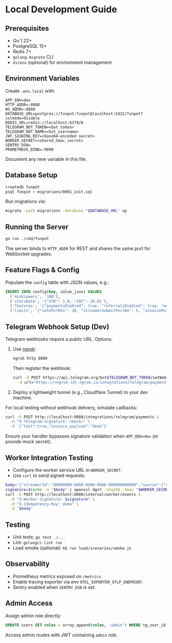 # Local Development Guide

## Prerequisites
- Go 1.22+
- PostgreSQL 15+
- Redis 7+
- `golang-migrate` CLI
- `direnv` (optional) for environment management

## Environment Variables
Create `.env.local` with:
```
APP_ENV=dev
HTTP_ADDR=:8080
WS_ADDR=:8080
DATABASE_URL=postgres://funpot:funpot@localhost:5432/funpot?sslmode=disable
REDIS_URL=redis://localhost:6379/0
TELEGRAM_BOT_TOKEN=<bot_token>
TELEGRAM_BOT_NAME=<bot_username>
JWT_SIGNING_KEY=<base64-encoded secret>
WORKER_SECRET=<shared_hmac_secret>
SENTRY_DSN=
PROMETHEUS_BIND=:9090
```
Document any new variable in this file.

## Database Setup
```bash
createdb funpot
psql funpot < migrations/0001_init.sql
```
Run migrations via:
```bash
migrate -path migrations -database "$DATABASE_URL" up
```

## Running the Server
```bash
go run ./cmd/funpot
```
The server binds to `HTTP_ADDR` for REST and shares the same port for WebSocket upgrades.

## Feature Flags & Config
Populate the `config` table with JSON values, e.g.:
```sql
INSERT INTO config(key, value_json) VALUES
  ('minViewers', '100'),
  ('starsRate', '{"XTR": 1.0, "INT": 10.0}'),
  ('features', '{"paymentsEnabled": true, "referralsEnabled": true, "mediaEnabled": true, "adminEnabled": true}'),
  ('limits', '{"votePerMin": 30, "streamerSubmitPer10m": 5, "invoicePer5m": 3, "withdrawPerHour": 2}');
```

## Telegram Webhook Setup (Dev)
Telegram webhooks require a public URL. Options:
1. Use [ngrok](https://ngrok.com/):
   ```bash
   ngrok http 8080
   ```
   Then register the webhook:
   ```bash
   curl -X POST https://api.telegram.org/bot$TELEGRAM_BOT_TOKEN/setWebhook \
     -d url="https://<ngrok-id>.ngrok.io/integrations/telegram/payments"
   ```
2. Deploy a lightweight tunnel (e.g., Cloudflare Tunnel) to your dev machine.

For local testing without webhook delivery, simulate callbacks:
```bash
curl -X POST http://localhost:8080/integrations/telegram/payments \
  -H "X-Telegram-Signature: <mock>" \
  -d '{"test":true,"invoice_payload":"demo"}'
```
Ensure your handler bypasses signature validation when `APP_ENV=dev` (or provide mock secret).

## Worker Integration Testing
- Configure the worker service URL in `WORKER_SECRET`.
- Use `curl` to send signed requests:
```bash
body='{"streamerId":"00000000-0000-0000-0000-000000000000","source":{"clipId":"clip-1","startedAt":"2024-01-01T00:00:00Z","durationSec":30,"llmModel":"gemini-2.5-flash-lite"},"events":[]}'
signature=$(echo -n "$body" | openssl dgst -sha256 -hmac "$WORKER_SECRET" -binary | base64)
curl -X POST http://localhost:8080/internal/worker/events \
  -H "X-Worker-Signature: $signature" \
  -H "X-Idempotency-Key: demo" \
  -d "$body"
```

## Testing
- Unit tests: `go test ./...`
- Lint: `golangci-lint run`
- Load smoke (optional): `k6 run load/scenarios/smoke.js`

## Observability
- Prometheus metrics exposed on `/metrics`.
- Enable tracing exporter via env `OTEL_EXPORTER_OTLP_ENDPOINT`.
- Sentry enabled when `SENTRY_DSN` is set.

## Admin Access
Assign admin role directly:
```sql
UPDATE users SET roles = array_append(roles, 'admin') WHERE tg_user_id = <id>;
```
Access admin routes with JWT containing `admin` role.

